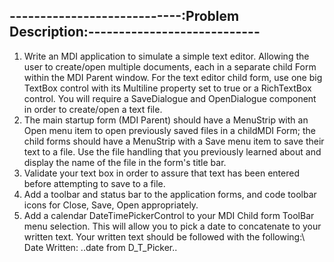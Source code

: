 ----------------------------:Problem Description:----------------------------
-----------------------------------------------------------------------------

1.	Write an MDI application to simulate a simple text editor.  Allowing the user to create/open multiple documents, each in a separate child Form within the MDI Parent window.  For the text editor child form, use one big TextBox control with its Multiline property set to true or a RichTextBox control. You will require a SaveDialogue and OpenDialogue component in order to create/open a text file.
2.	The main startup form (MDI Parent) should have a MenuStrip with an Open menu item to open previously saved files in a childMDI Form; the child forms should have a MenuStrip with a Save menu item to save their text to a file.  Use the file handling that you previously learned about and display the name of the file in the form's title bar.
3.	Validate your text box in order to assure that text has been entered before attempting to save to a file.
4.	Add a toolbar and status bar to the application forms, and code toolbar icons for Close, Save, Open appropriately.
5.	Add a calendar DateTimePickerControl to your MDI Child form ToolBar menu selection. This will allow you to pick a date to concatenate to your written text.  Your written text should be followed with the following:\  
	Date Written:   ..date from D_T_Picker..